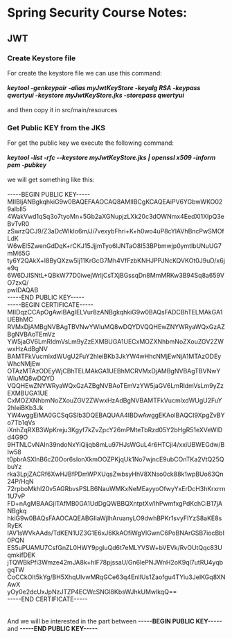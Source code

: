 <h1>Spring Security Course Notes:</h1>

<h2>JWT</h2>
<h3>Create Keystore file</h3>
<p>For create the keystore file we can use this command:<br><br>
<b><i>keytool -genkeypair -alias myJwtKeyStore -keyalg RSA -keypass qwertyui -keystore myJwtKeyStore.jks -storepass qwertyui</i></b><br><br>
and then copy it in src/main/resources
</p>

<h3>Get Public KEY from the JKS</h3>
<p>
For get the public key we execute the following command:<br><br>
<b><i>keytool -list -rfc --keystore myJwtKeyStore.jks | openssl x509 -inform pem -pubkey</i></b><br><br>
we will get something like this:<br><br>
-----BEGIN PUBLIC KEY-----<br>
MIIBIjANBgkqhkiG9w0BAQEFAAOCAQ8AMIIBCgKCAQEAiPV6YGbwWKO029albIl5<br>
4WakVwd1qSq3o7tyoMn+5Gb2aXGNupjzLXk20c3dOWNmx4EedXl1XlpQ3eBvTvR0<br>
zSwrzQCJ9/Z3aDcWIkIo6m/Ji7vexybFhri+K+h0wo4uP8cYlAVhBncPwSMOfLdK<br>
W6wEl5ZwenGdDqK+rCKJ15JjjmTyo6lJNTaO8I53BPbmwjp0ymtlbUNuUG7mM65G<br>
ty6Y2QAkX+l8ByQXzw5lj11KrGcG7Mh4VfFzbKNHJPPJNcKQVKOt0J9uD/x6je9q<br>
6W6DJISNtL+QBkW77D0iwejWrljCsTXjBGssqDn8MmMRKw3B94Sq8a659VO7zxQ/<br>
pwIDAQAB<br>
-----END PUBLIC KEY-----<br>
-----BEGIN CERTIFICATE-----<br>
MIIDqzCCApOgAwIBAgIELVur8zANBgkqhkiG9w0BAQsFADCBhTELMAkGA1UEBhMC<br>
RVMxDjAMBgNVBAgTBVNwYWluMQ8wDQYDVQQHEwZNYWRyaWQxGzAZBgNVBAoTEmVz<br>
YW5jaGV6LmRldmVsLm9yZzEXMBUGA1UECxMOZXNhbmNoZXouZGV2ZWwxHzAdBgNV<br>
BAMTFkVucmlxdWUgU2FuY2hleiBKb3JkYW4wHhcNMjEwNjA1MTAzODEyWhcNMjEw<br>
OTAzMTAzODEyWjCBhTELMAkGA1UEBhMCRVMxDjAMBgNVBAgTBVNwYWluMQ8wDQYD<br>
VQQHEwZNYWRyaWQxGzAZBgNVBAoTEmVzYW5jaGV6LmRldmVsLm9yZzEXMBUGA1UE<br>
CxMOZXNhbmNoZXouZGV2ZWwxHzAdBgNVBAMTFkVucmlxdWUgU2FuY2hleiBKb3Jk<br>
YW4wggEiMA0GCSqGSIb3DQEBAQUAA4IBDwAwggEKAoIBAQCI9XpgZvBYo7Tb1qVs<br>
iXnhZqRXB3WpKreju3Kgyf7kZvZpcY26mPMteTbRzd05Y2bHgR51eXVeWlDd4G9O<br>
9HTNLCvNAIn39ndoNxYiQijqb8mLu97HJsWGuL4r6HTCji4/xxiUBWEGdw/BIw58<br>
t0pbrASXlnB6cZ0Oor6sIonXkmOOZPKjqUk1No7wjncE9ubCOnTKa2VtQ25QbuYz<br>
rka3LpjZACRf6XwHJBfPDmWPXUqsZwbsyHhV8XNso0ck88k1wpBUo63Qn24P/HqN<br>
72rpboMkhI20v5AGRbvsPSLB6NauWMKxNeMEayyoOfwyYxErDcH3hKrxrrn1U7vP<br>
FD+nAgMBAAGjITAfMB0GA1UdDgQWBBQXntptXv/IhPwmfxgPdKchCiB17jANBgkq<br>
hkiG9w0BAQsFAAOCAQEABGIlaWjIhAruanyLO9dwhBPKr1svyFIYzS8aKE8sRyEK<br>
lAV1sWVkAAds/TdKEN1UZ3G1E6xJ6KkAOfiWgVIGwnC6PoBNArGSB7iocBbI0PQN<br>
ES5uPUAMU7CsfGnZL0HWY9pgluQd6t7eMLYVSW+bVEVk/RvOUtQqc83UqmkifDEK<br>
jTQWBkPfi3Wmze42mJA8k+hIF78pjssaU/Gn6lePNJWnH2oK9ql7utRU4yqbgqTW<br>
CoCCkOIt5kYg/BH5XhqUIvwMRqGCe63q4EnlIUs1Zaofgu4TYiu3JeIKGq8XNAwX<br>
yOy0e2dcUxJpNzJTZP4ECWcSNGl8KbsWJhkUMwlkqQ==<br>
-----END CERTIFICATE-----<br>
<br><br>
And we will be interested in the part between <b>-----BEGIN PUBLIC KEY-----</b> and <b>-----END PUBLIC KEY-----</b>
</p>